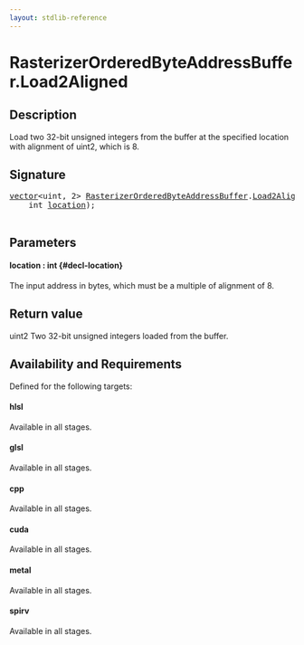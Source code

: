 ```yaml
---
layout: stdlib-reference
---
```


# RasterizerOrderedByteAddressBuffer\.Load2Aligned

## Description

Load two 32-bit unsigned integers from the buffer at the specified location with alignment
of <span class='code'>uint2</span>, which is 8.



## Signature 

<pre>
<a href="/stdlib-reference/types/vector/index" class="code_type">vector</a>&lt;<span class="code_keyword">uint</span>, 2&gt; <a href="/stdlib-reference/types/rasterizerorderedbyteaddressbuffer-0ahls/index" class="code_type">RasterizerOrderedByteAddressBuffer</a>.<a href="/stdlib-reference/types/rasterizerorderedbyteaddressbuffer-0ahls/load2aligned-05">Load2Aligned</a>(
    <span class="code_keyword">int</span> <a href="/stdlib-reference/types/rasterizerorderedbyteaddressbuffer-0ahls/load2aligned-05#decl-location" class="code_param">location</a>);

</pre>

## Parameters

#### location  : int {#decl-location}
The input address in bytes, which must be a multiple of alignment of 8.


## Return value
<span class='code'>uint2</span> Two 32-bit unsigned integers loaded from the buffer.


## Availability and Requirements

Defined for the following targets:

#### hlsl
Available in all stages.

#### glsl
Available in all stages.

#### cpp
Available in all stages.

#### cuda
Available in all stages.

#### metal
Available in all stages.

#### spirv
Available in all stages.



